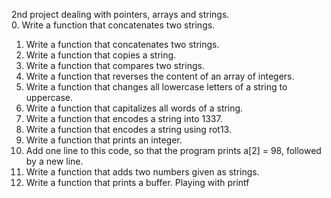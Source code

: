 2nd project dealing with pointers, arrays and strings.  
0. Write a function that concatenates two strings.  
1. Write a function that concatenates two strings.  
2. Write a function that copies a string.  
3. Write a function that compares two strings.  
4. Write a function that reverses the content of an array of integers.  
5. Write a function that changes all lowercase letters of a string to uppercase.  
6. Write a function that capitalizes all words of a string.  
7. Write a function that encodes a string into 1337.  
8. Write a function that encodes a string using rot13.  
9. Write a function that prints an integer.  
10. Add one line to this code, so that the program prints a[2] = 98, followed by a new line.  
11. Write a function that adds two numbers given as strings.  
12. Write a function that prints a buffer. Playing with printf
